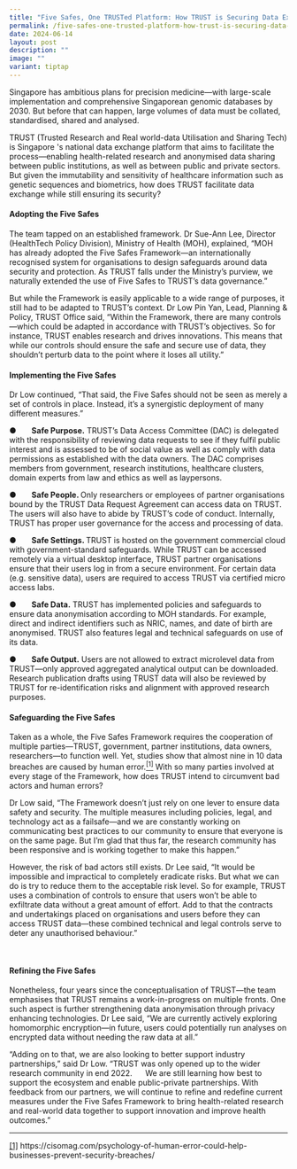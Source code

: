 ```yaml
---
title: "Five Safes, One TRUSTed Platform: How TRUST is Securing Data Exchange"
permalink: /five-safes-one-trusted-platform-how-trust-is-securing-data-exchange/
date: 2024-06-14
layout: post
description: ""
image: ""
variant: tiptap
---
```

<p>Singapore has ambitious plans for precision medicine—with large-scale
implementation and comprehensive Singaporean genomic databases by 2030.
But before that can happen, large volumes of data must be collated, standardised,
shared and analysed.</p>
<p>TRUST (Trusted Research and Real world-data Utilisation and Sharing Tech)
is Singapore 's national data exchange platform that aims to facilitate
the process—enabling health-related research and anonymised data sharing
between public institutions, as well as between public and private sectors.
But given the immutability and sensitivity of healthcare information such
as genetic sequences and biometrics, how does TRUST facilitate data exchange
while still ensuring its security?</p>
<h4><strong>Adopting the Five Safes</strong></h4>
<p>The team tapped on an established framework. Dr Sue-Ann Lee, Director
(HealthTech Policy Division), Ministry of Health (MOH), explained, “MOH
has already adopted the Five Safes Framework—an internationally recognised
system for organisations to design safeguards around data security and
protection. As TRUST falls under the Ministry’s purview, we naturally extended
the use of Five Safes to TRUST’s data governance.”&nbsp;&nbsp;</p>
<p>But while the Framework is easily applicable to a wide range of purposes,
it still had to be adapted to TRUST’s context. Dr Low Pin Yan, Lead, Planning
&amp; Policy, TRUST Office said, “Within the Framework, there are many
controls—which could be adapted in accordance with TRUST’s objectives.
So for instance, TRUST enables research and drives&nbsp;innovations. This
means that while our controls should ensure the safe and secure use of
data, they shouldn’t perturb data to the point where it loses all utility.”</p>
<h4><strong>Implementing the Five Safes</strong></h4>
<p>Dr Low continued, “That said, the Five Safes should not be seen as merely
a set of controls in place. Instead, it’s a synergistic deployment of many
different measures.”</p>
<p>●&nbsp;&nbsp;&nbsp;&nbsp;&nbsp;&nbsp; <strong>Safe Purpose.</strong> TRUST’s
Data Access Committee (DAC) is delegated with the responsibility of reviewing
data requests to see if they fulfil public interest and is assessed to
be of social value as well as comply with data permissions as established
with the data owners. The DAC comprises members from government, research
institutions, healthcare clusters, domain experts from law and ethics as
well as laypersons.</p>
<p>●&nbsp;&nbsp;&nbsp;&nbsp;&nbsp;&nbsp; <strong>Safe People. </strong>Only
researchers or employees of partner organisations bound by the TRUST Data
Request Agreement can access data on TRUST. The users will also have to
abide by TRUST’s code of conduct. Internally, TRUST has proper user governance
for the access and processing of data.</p>
<p>●&nbsp;&nbsp;&nbsp;&nbsp;&nbsp;&nbsp; <strong>Safe Settings. </strong>TRUST
is hosted on the government commercial cloud with government-standard safeguards.
While TRUST can be accessed remotely via a virtual desktop interface, TRUST
partner organisations ensure that their users log in from a secure environment.
For certain data (e.g. sensitive data), users are required to access TRUST
via certified micro access labs.</p>
<p>●&nbsp;&nbsp;&nbsp;&nbsp;&nbsp;&nbsp; <strong>Safe Data.</strong> TRUST
has implemented policies and safeguards to ensure data anonymisation according
to MOH standards. For example, direct and indirect identifiers such as
NRIC, names, and date of birth are anonymised. TRUST also features legal
and technical safeguards on use of its data.</p>
<p>●&nbsp;&nbsp;&nbsp;&nbsp;&nbsp;&nbsp; <strong>Safe Output.</strong> Users
are not allowed to extract microlevel data from TRUST—only approved aggregated
analytical output can be downloaded. Research publication drafts using
TRUST data will also be reviewed by TRUST for re-identification risks and
alignment with approved research purposes.</p>
<h4><strong>Safeguarding the Five Safes</strong></h4>
<p>Taken as a whole, the Five Safes Framework requires the cooperation of
multiple parties—TRUST, government, partner institutions, data owners,
researchers—to function well. Yet, studies show that almost nine in 10
data breaches are caused by human error.<a href="#_ftn1" rel="noopener noreferrer nofollow" target="_blank"><sup>[1]</sup></a> With so many parties involved at every
stage of the Framework, how does TRUST intend to circumvent bad actors
and human errors?</p>
<p>Dr Low said, “The Framework doesn’t just rely on one lever to ensure data
safety and security. The multiple measures including policies, legal, and
technology act as a failsafe—and we are constantly working on communicating
best practices to our community to ensure that everyone is on the same
page. But I’m glad that thus far, the research community has been responsive
and is working together to make this happen.”</p>
<p>However, the risk of bad actors still exists. Dr Lee said, “It would be
impossible and impractical to completely eradicate risks. But what we can
do is try to reduce them to the acceptable risk level. So for example,
TRUST uses a combination of controls to ensure that users won’t be able
to exfiltrate data without a great amount of effort. Add to that the contracts
and undertakings placed on organisations and users before they can access
TRUST data—these combined technical and legal controls serve to deter any
unauthorised behaviour.”</p>
<p>&nbsp;</p>
<h4><strong>Refining the Five Safes</strong></h4>
<p>Nonetheless, four years since the conceptualisation of TRUST—the team
emphasises that TRUST remains a work-in-progress on multiple fronts. One
such aspect is further strengthening data anonymisation through privacy
enhancing technologies. Dr Lee said, “We are currently actively exploring
homomorphic encryption—in future, users could potentially run analyses
on encrypted data without needing the raw data at all.”</p>
<p>“Adding on to that, we are also looking to better support industry partnerships,”
said Dr Low. “TRUST was only opened up to the wider research community
in end 2022. &nbsp;&nbsp;&nbsp;&nbsp;&nbsp;We are still learning how best
to support the ecosystem and enable public-private partnerships. With feedback
from our partners, we will continue to refine and redefine current measures
under the Five Safes Framework to bring health-related research and real-world
data together to support innovation and improve health outcomes.”</p>
<hr>
<p><a href="#_ftnref1" rel="noopener noreferrer nofollow" target="_blank">[1]</a> 
<a rel="noopener noreferrer nofollow" target="_blank">https://cisomag.com/psychology-of-human-error-could-help-businesses-prevent-security-breaches/</a>
</p>